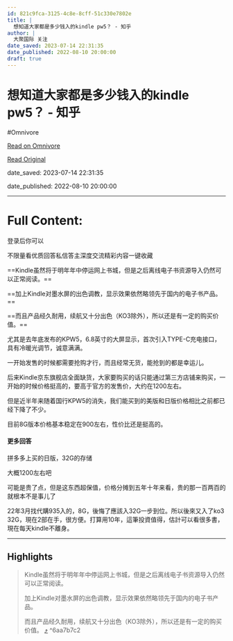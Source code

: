 ```yaml
---
id: 821c9fca-3125-4c8e-8cff-51c330e7802e
title: |
  想知道大家都是多少钱入的kindle pw5？ - 知乎
author: |
  大聚国际​ 关注
date_saved: 2023-07-14 22:31:35
date_published: 2022-08-10 20:00:00
draft: true
---
```


# 想知道大家都是多少钱入的kindle pw5？ - 知乎
#Omnivore

[Read on Omnivore](https://omnivore.app/me/https-www-zhihu-com-question-540391059-answer-2622112441-18957637e3b)

[Read Original](https://www.zhihu.com/question/540391059/answer/2622112441)

date_saved: 2023-07-14 22:31:35

date_published: 2022-08-10 20:00:00

--- 

# Full Content: 

登录后你可以

不限量看优质回答私信答主深度交流精彩内容一键收藏

==Kindle虽然将于明年年中停运网上书城，但是之后离线电子书资源导入仍然可以正常阅读。==

==加上Kindle对墨水屏的出色调教，显示效果依然略领先于国内的电子书产品。==

==而且产品经久耐用，续航又十分出色（KO3除外），所以还是有一定的购买价值。==

尤其是去年底发布的KPW5，6.8英寸的大屏显示，首次引入TYPE-C充电接口，具有冷暖光调节，诚意满满。

一开始发售的时候都需要抢购才行，而且经常无货，能抢到的都是幸运儿。

后来Kindle京东旗舰店全面缺货，大家要购买的话只能通过第三方店铺来购买，一开始的时候价格挺高的，要高于官方的发售价，大约在1200左右。

但是近半年来随着国行KPW5的消失，我们能买到的美版和日版价格相比之前都已经下降了不少。

目前8G版本价格基本稳定在900左右，性价比还是挺高的。

#### 更多回答

拼多多上买的日版，32G的存储

大概1200左右吧

可能是贵了点，但是这东西超保值，价格分摊到五年十年来看，贵的那一百两百的就根本不是事儿了

22年3月找代購935入的，8G，後悔了應該入32G一步到位。所以後來又入了ko3 32G，現在2部在手，很方便。打算用10年，這筆投資值得，估計可以看很多書，現在每天kindle不離身。

---

## Highlights

> Kindle虽然将于明年年中停运网上书城，但是之后离线电子书资源导入仍然可以正常阅读。
> 
> 加上Kindle对墨水屏的出色调教，显示效果依然略领先于国内的电子书产品。
> 
> 而且产品经久耐用，续航又十分出色（KO3除外），所以还是有一定的购买价值。 [⤴️](https://omnivore.app/me/https-www-zhihu-com-question-540391059-answer-2622112441-18957637e3b#6aa7b7c2-e873-42f5-b796-c77410aa810e)  ^6aa7b7c2

